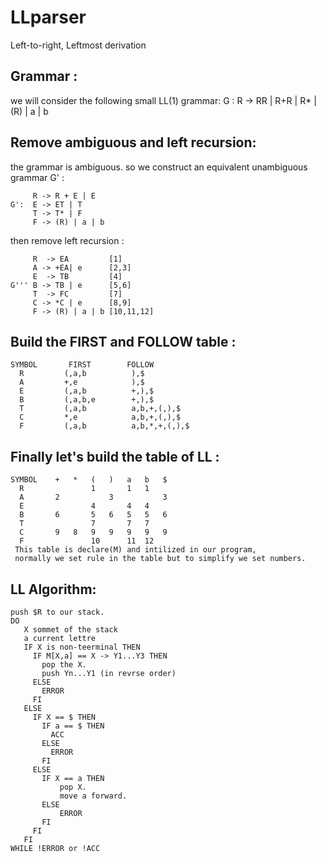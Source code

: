 # LLparser
Left-to-right, Leftmost derivation

## Grammar :

we will consider the following small LL(1) grammar: 
G : R -> RR | R+R | R* | (R) | a | b

## Remove ambiguous and left recursion:

the grammar is ambiguous. so we construct an equivalent unambiguous grammar G' :
```
     R -> R + E | E
G':  E -> ET | T
     T -> T* | F
     F -> (R) | a | b
```
then remove left recursion :
```
     R  -> EA         [1]
     A -> +EA| e      [2,3]
     E  -> TB         [4]
G''' B -> TB | e      [5,6]
     T  -> FC         [7]
     C -> *C | e      [8,9]
     F -> (R) | a | b [10,11,12]
```

## Build the FIRST and FOLLOW table :
```
SYMBOL	     FIRST	      FOLLOW
  R         (,a,b          ),$
  A         +,e            ),$
  E         (,a,b          +,),$
  B         (,a,b,e        +,),$ 
  T         (,a,b          a,b,+,(,),$
  C         *,e            a,b,+,(,),$
  F         (,a,b          a,b,*,+,(,),$
```

## Finally let's build the table of LL :
```
SYMBOL    +   *   (   )   a   b   $
  R               1       1   1         
  A       2           3           3
  E               4       4   4
  B       6       5   6   5   5   6
  T               7       7   7
  C       9   8   9   9   9   9   9
  F               10      11  12
 This table is declare(M) and intilized in our program, 
 normally we set rule in the table but to simplify we set numbers.
```

## LL Algorithm:
 ```
 push $R to our stack.
 DO
    X sommet of the stack
    a current lettre
    IF X is non-teerminal THEN
      IF M[X,a] == X -> Y1...Y3 THEN
        pop the X.
        push Yn...Y1 (in revrse order)
      ELSE
        ERROR
      FI
    ELSE
      IF X == $ THEN
        IF a == $ THEN
          ACC
        ELSE
          ERROR
        FI
      ELSE
        IF X == a THEN
            pop X.
            move a forward.
        ELSE
            ERROR
        FI
      FI
    FI
 WHILE !ERROR or !ACC
```

